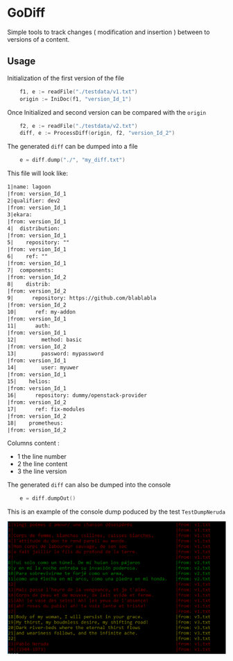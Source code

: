 # GoDiff

Simple tools to track changes ( modification and insertion ) between to versions of a content.


## Usage

Initialization of the first version of the file 

```go
	f1, e := readFile("./testdata/v1.txt")
	origin := IniDoc(f1, "version_Id_1")
```

Once Initialized and second version can be compared with the `origin`

```go
	f2, e := readFile("./testdata/v2.txt")
	diff, e := ProcessDiff(origin, f2, "version_Id_2")
```

The generated `diff` can be dumped into a file

```go
	e = diff.dump("./", "my_diff.txt")
```

This file will look like:

```
1|name: lagoon                                                             |from: version_Id_1
2|qualifier: dev2                                                          |from: version_Id_1
3|ekara:                                                                   |from: version_Id_1
4|  distribution:                                                          |from: version_Id_1
5|    repository: ""                                                       |from: version_Id_1
6|    ref: ""                                                              |from: version_Id_1
7|  components:                                                            |from: version_Id_2
8|    distrib:                                                             |from: version_Id_2
9|      repository: https://github.com/blablabla                           |from: version_Id_2
10|      ref: my-addon                                                     |from: version_Id_1
11|      auth:                                                             |from: version_Id_1
12|        method: basic                                                   |from: version_Id_2
13|        password: mypassword                                            |from: version_Id_1
14|        user: myuwer                                                    |from: version_Id_1
15|    helios:                                                             |from: version_Id_1
16|      repository: dummy/openstack-provider                              |from: version_Id_2
17|      ref: fix-modules                                                  |from: version_Id_2
18|    prometheus:                                                         |from: version_Id_2
```

Columns content :

- 1 the line number 
- 2 the line content
- 3 the line version


The generated `diff` can also be dumped into the console

```go
	e = diff.dumpOut()
```

This is an example of the console dump poduced by the test `TestDumpNeruda`

![neruda dump](./img/neruda.PNG)

	



